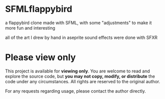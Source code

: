 # SFMLflappybird

a flappybird clone made with SFML, with some "adjustments" to make it more fun and interesting

all of the art I drew by hand in aseprite
sound effects were done with SFXR

# Please view only

This project is available for **viewing only**.
You are welcome to read and explore the source code, but **you may not copy, modify, or distribute** the code under any circumstances.
All rights are reserved to the original author.

For any requests regarding usage, please contact the author directly.
